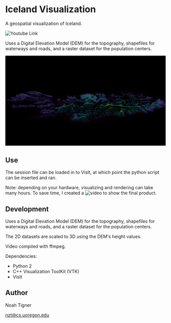 # Iceland Visualization

A geospatial visualization of Iceland.

![Youtube Link](https://youtu.be/YKv8r7G7pbc)

Uses a Digital Elevation Model (DEM) for the topography, shapefiles for waterways and roads, and a raster dataset for the population centers.

![Isorhythmic Contour Map](icelandVis1.png)

## Use

The session file can be loaded in to VisIt, at which point the python script can be inserted and ran. 

Note: depending on your hardware, visualizing and rendering can take many hours. To save time, I created a ![video](https://youtu.be/YKv8r7G7pbc) to show the final product. 


## Development

Uses a Digital Elevation Model (DEM) for the topography, shapefiles for waterways and roads, and a raster dataset for the population centers.

The 2D datasets are scaled to 3D using the DEM's height values.

Video compiled with ffmpeg.

Dependencies: 
- Python 2
- C++ Visualization ToolKit (VTK)
- VisIt 

## Author

Noah Tigner

nzt@cs.uoregon.edu